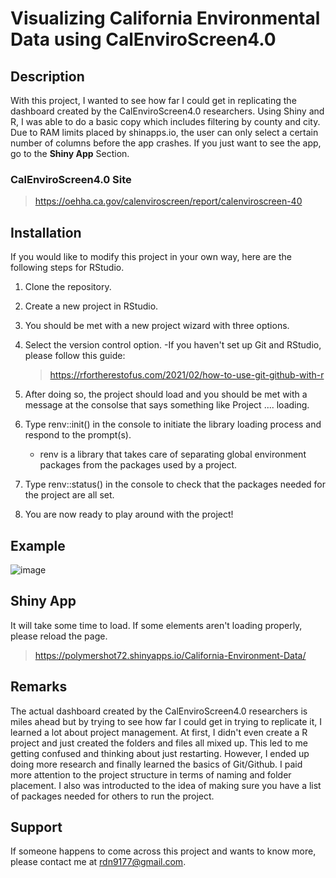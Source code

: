 # Visualizing California Environmental Data using CalEnviroScreen4.0

## Description
With this project, I wanted to see how far I could get in replicating the dashboard created by the CalEnviroScreen4.0 researchers. Using Shiny and R, I was able to do a basic copy which includes filtering by county and city. Due to RAM limits placed by shinapps.io, the user can only select a certain number of columns before the app crashes. If you just want to see the app, go to the **Shiny App** Section. 

### CalEnviroScreen4.0 Site
>https://oehha.ca.gov/calenviroscreen/report/calenviroscreen-40

## Installation
If you would like to modify this project in your own way, here are the following steps for RStudio.
1. Clone the repository.
2. Create a new project in RStudio.
3. You should be met with a new project wizard with three options.
4. Select the version control option.
   -If you haven't set up Git and RStudio, please follow this guide:
   
     >https://rfortherestofus.com/2021/02/how-to-use-git-github-with-r
     
5. After doing so, the project should load and you should be met with a message at the consolse that says something like Project .... loading.
6. Type renv::init() in the console to initiate the library loading process and respond to the prompt(s).
   - renv is a library that takes care of separating global environment packages from the packages used by a project.
   
8. Type renv::status() in the console to check that the packages needed for the project are all set.
9. You are now ready to play around with the project!

## Example
![image](https://github.com/Polymershot/Visualizing-California-Environmental-Data/assets/69413289/b7b6236f-22a3-4783-843d-ff8be0511533)

## Shiny App 
It will take some time to load. If some elements aren't loading properly, please reload the page.

>https://polymershot72.shinyapps.io/California-Environment-Data/

## Remarks
The actual dashboard created by the CalEnviroScreen4.0 researchers is miles ahead but by trying to see how far I could get in trying to replicate it, I learned a lot about project management. At first, I didn't even create a R project and just created the folders and files all mixed up. This led to me getting confused and thinking about just restarting. However, I ended up doing more research and finally learned the basics of Git/Github. I paid more attention to the project structure in terms of naming and folder placement. I also was introducted to the idea of making sure you have a list of packages needed for others to run the project.

## Support
If someone happens to come across this project and wants to know more, please contact me at rdn9177@gmail.com.


